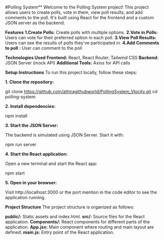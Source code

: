 #Polling System**
Welcome to the Polling System project! This project allows users to create polls, vote in them, view poll results, and add comments to the poll. It's built using React for the frontend and a custom JSON server as the backend.

**Features**
**1.Create Polls:** Create polls with multiple options.
**2.Vote in Polls:** Users can vote for their preferred option in each poll.
**3.View Poll Results:** Users can see the results of polls they've participated in.
**4.Add Comments to poll :** User can comment to the poll

**Technologies Used**
**Frontend:** React, React Router, Tailwind CSS
**Backend:** JSON Server (mock API)
**Additional Tools:** Axios for API calls


**Setup Instructions**
To run this project locally, follow these steps:

**1. Clone the repository:**

git clone https://github.com/athiragithubworld/PollingSystem_Vlocity.git
cd polling-system

**2. Install dependencies:**

npm install

**3. Start the JSON Server:**

The backend is simulated using JSON Server. Start it with:

npm run server

**4. Start the React application:**

Open a new terminal and start the React app:

npm start


**5. Open in your browser:**

Visit http://localhost:3000 or the port mention in the code editor to see the application running.

**Project Structure**
The project structure is organized as follows:

**public/:** Static assets and index.html.
**src/:** Source files for the React application.
**Components/:** React components for different parts of the application.
**App.jsx:** Main component where routing and main layout are defined.
**main.js:** Entry point of the React application.
